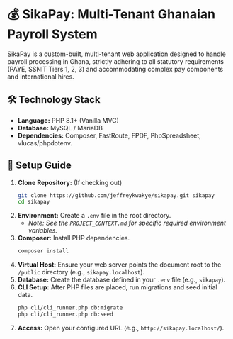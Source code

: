 # 💰 SikaPay: Multi-Tenant Ghanaian Payroll System

SikaPay is a custom-built, multi-tenant web application designed to handle payroll processing in Ghana, strictly adhering to all statutory requirements (PAYE, SSNIT Tiers 1, 2, 3) and accommodating complex pay components and international hires.

## 🛠️ Technology Stack

* **Language:** PHP 8.1+ (Vanilla MVC)
* **Database:** MySQL / MariaDB
* **Dependencies:** Composer, FastRoute, FPDF, PhpSpreadsheet, vlucas/phpdotenv.

## 🚀 Setup Guide

1.  **Clone Repository:** (If checking out)
    ```bash
    git clone https://github.com/jeffreykwakye/sikapay.git sikapay
    cd sikapay
    ```
2.  **Environment:** Create a `.env` file in the root directory.
    * *Note: See the `PROJECT_CONTEXT.md` for specific required environment variables.*
3.  **Composer:** Install PHP dependencies.
    ```bash
    composer install
    ```
4.  **Virtual Host:** Ensure your web server points the document root to the `/public` directory (e.g., `sikapay.localhost`).
5.  **Database:** Create the database defined in your `.env` file (e.g., `sikapay`).
6.  **CLI Setup:** After PHP files are placed, run migrations and seed initial data.
    ```bash
    php cli/cli_runner.php db:migrate
    php cli/cli_runner.php db:seed
    ```
7.  **Access:** Open your configured URL (e.g., `http://sikapay.localhost/`).
